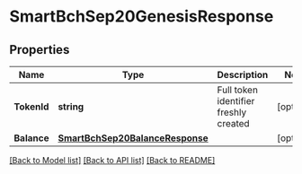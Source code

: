 # SmartBchSep20GenesisResponse

## Properties

Name | Type | Description | Notes
------------ | ------------- | ------------- | -------------
**TokenId** | **string** | Full token identifier freshly created | [optional] 
**Balance** | [**SmartBchSep20BalanceResponse**](SmartBchSep20BalanceResponse.md) |  | [optional] 

[[Back to Model list]](../README.md#documentation-for-models) [[Back to API list]](../README.md#documentation-for-api-endpoints) [[Back to README]](../README.md)



